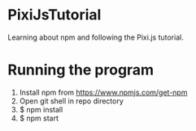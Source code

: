# PixiJsTutorial
Learning about npm and following the Pixi.js tutorial.

# Running the program
1. Install npm from https://www.npmjs.com/get-npm
2. Open git shell in repo directory
3. $ npm install
4. $ npm start

